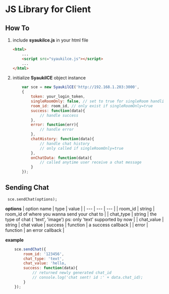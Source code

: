 # JS Library for Client

## How To

1. include **syaukilce.js** in your html file
    ```html
    <html>
        ...
        <script src="syaukilce.js"></script>
        ...
    </html>
    ```
2. initialize **SyaukilCE** object instance
    ```javascript
        var sce = new SyaukilCE('http://192.168.1.203:3000',
        {
            token: your_login_token,
            singleRoomOnly: false, // set to true for singleRoom handling like Classmiles
            room_id: room_id, // only exist if singleRoomOnly=true
            success: function(data){
                // handle success
            },
            error: function(err){
                // handle error
            },
            chatHistory: function(data){
                // handle chat history
                // only called if singleRoomOnly=true
            },
            onChatData: function(data){
                // called anytime user receive a chat message
            }
        });
    ```
## Sending Chat

     sce.sendChat(options);
**options**
| option name | type | value |
| --- | --- | --- |
| room_id | string | room_id of where you wanna send your chat to |
| chat_type | string | the type of chat ( 'text', 'image') ps: only 'text' supported by now |
| chat_value | string | chat value
| success | function | a success callback |
| error | function | an error callback |

**example**
```javascript
    sce.sendChat({
        room_id: '123456',
        chat_type: 'text',
        chat_value: 'hello,
        success: function(data){
            // returned newly generated chat_id
            // console.log('chat sent! id :' + data.chat_id);
        }
    });
```


